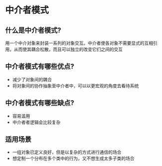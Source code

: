 # 中介者模式

## 什么是中介者模式?
用一个中介对象来封装一系列的对象交互。中介者使各对象不需要显式的互相引用，从而使其耦合松散，而且可以独立的改变它们之间的交互
## 中介者模式有哪些优点?
* 减少了对象间的耦合
* 将对象间的协作抽象至中介者中，可以以更宏观的角度去看待系统

## 中介者模式有哪些缺点?
* 容易滥用
* 中介者者逻辑会比较复杂

## 适用场景
* 一组对象已定义良好，但是以复杂的方式进行通信的场合
* 想定制一个分布在多个类中的行为，又不想生成太多子类的场合





